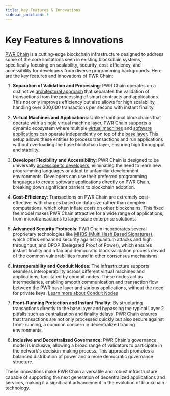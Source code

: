 ```yaml
---
title: Key Features & Innovations
sidebar_position: 3
---
```


# Key Features & Innovations

[PWR Chain](/pwrchain/overview/) is a cutting-edge blockchain infrastructure designed to address some of the core limitations seen in existing blockchain systems, specifically focusing on scalability, security, cost-efficiency, and accessibility for developers from diverse programming backgrounds. Here are the key features and innovations of PWR Chain:

1. **Separation of Validation and Processing**: PWR Chain operates on a distinctive [architectural approach](/) that separates the validation of transactions from the processing of smart contracts and applications. This not only improves efficiency but also allows for high scalability, handling over 300,000 transactions per second with instant finality.

2. **Virtual Machines and Applications**: Unlike traditional blockchains that operate with a single virtual machine layer, PWR Chain supports a dynamic ecosystem where multiple [virtual machines](/) and [software applications](/) can operate independently on top of the [base layer](/). This setup allows these entities to process transactions and run applications without overloading the base blockchain layer, ensuring high throughput and stability.

3. **Developer Flexibility and Accessibility**: PWR Chain is designed to be universally [accessible to developers](/), eliminating the need to learn new programming languages or adapt to unfamiliar development environments. Developers can use their preferred programming languages to create software applications directly on PWR Chain, breaking down significant barriers to blockchain adoption.

4. **Cost-Efficiency**: Transactions on PWR Chain are extremely cost-effective, with charges based on data size rather than complex computations, which often inflate costs on other blockchains. This fixed fee model makes PWR Chain attractive for a wide range of applications, from microtransactions to large-scale enterprise solutions.

5. **Advanced Security Protocols**: PWR Chain incorporates several proprietary technologies like [MHBS (Multi Hash Based Signatures)](/), which offers enhanced security against quantum attacks and high throughput, and DPOP (Delegated Proof of Power), which ensures instant finality and a fair and democratic block validation process devoid of the common vulnerabilities found in other consensus mechanisms.

6. **Interoperability and Conduit Nodes**: The infrastructure supports seamless interoperability across different virtual machines and applications, facilitated by conduit nodes. These nodes act as intermediaries, enabling smooth communication and transaction flow between the PWR base layer and various applications, without the need for private keys. [Learn more about Conduit Nodes](/)

7. **Front-Running Protection and Instant Finality**: By structuring transactions directly to the base layer and bypassing the typical Layer 2 pitfalls such as centralization and finality delays, PWR Chain ensures that transactions are not only processed quickly but also secure against front-running, a common concern in decentralized trading environments.

8. **Inclusive and Decentralized Governance**: PWR Chain's governance model is inclusive, allowing a broad range of validators to participate in the network's decision-making process. This approach promotes a balanced distribution of power and a more democratic governance structure.

These innovations make PWR Chain a versatile and robust infrastructure capable of supporting the next generation of decentralized applications and services, making it a significant advancement in the evolution of blockchain technology.
